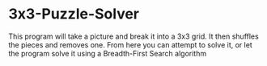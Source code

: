 # 3x3-Puzzle-Solver
This program will take a picture and break it into a 3x3 grid. It then shuffles the pieces and removes one. From here you can attempt to solve it, or let the program solve it using a Breadth-First Search algorithm
